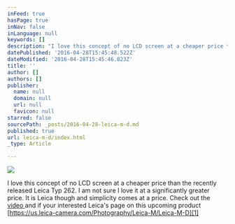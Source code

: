 ```yaml
---
inFeed: true
hasPage: true
inNav: false
inLanguage: null
keywords: []
description: "I love this concept of no LCD screen at a cheaper price than the recently released Leica Typ 262. I am not sure I love it at a significantly greater price. It is Leica though and simplicity comes at a price. Check out the video and if your interested Leica's page on this upcoming product https://us.leica-camera.com/Photography/Leica-M/Leica-M-D"
datePublished: '2016-04-28T15:45:48.522Z'
dateModified: '2016-04-28T15:45:46.023Z'
title: ''
author: []
authors: []
publisher:
  name: null
  domain: null
  url: null
  favicon: null
starred: false
sourcePath: _posts/2016-04-28-leica-m-d.md
published: true
url: leica-m-d/index.html
_type: Article

---
```

![](https://the-grid-user-content.s3-us-west-2.amazonaws.com/07b9643c-3da9-4ca8-8b22-06e1c5983eeb.png)

I love this concept of no LCD screen at a cheaper price than the recently released Leica Typ 262\. I am not sure I love it at a significantly greater price. It is Leica though and simplicity comes at a price. Check out the [video ][0]and if your interested Leica's page on this upcoming product [https://us.leica-camera.com/Photography/Leica-M/Leica-M-D][1]

[0]: https://vimeo.com/164548974
[1]: https://us.leica-camera.com/Photography/Leica-M/Leica-M-D